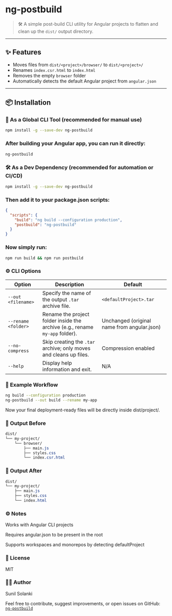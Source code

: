 # ng-postbuild

> 🛠️ A simple post-build CLI utility for Angular projects to flatten and clean up the `dist/` output directory.

---

## ✨ Features

- Moves files from `dist/<project>/browser/` to `dist/<project>/`
- Renames `index.csr.html` to `index.html`
- Removes the empty `browser` folder
- Automatically detects the default Angular project from `angular.json`

---

## 📦 Installation

### 🔧 As a Global CLI Tool (recommended for manual use)

```bash
npm install -g --save-dev ng-postbuild
```

### After building your Angular app, you can run it directly:

```bash
ng-postbuild
```

### 🛠️ As a Dev Dependency (recommended for automation or CI/CD)

```bash
npm install -g --save-dev ng-postbuild
```

### Then add it to your package.json scripts:

```json
{
  "scripts": {
    "build": "ng build --configuration production",
    "postbuild": "ng-postbuild"
  }
}
```

### Now simply run:

```bash
npm run build && npm run postbuild
```

### ⚙️ CLI Options

| Option              | Description                                                                    | Default                                              |
| ------------------- | ------------------------------------------------------------------------------ | ---------------------------------------------------- |
| `--out <filename>`  | Specify the name of the output `.tar` archive file.                            | `<defaultProject>.tar`                               |
| `--rename <folder>` | Rename the project folder inside the archive (e.g., rename `my-app` folder).   | Unchanged (original name from angular.json)          |
| `--no-compress`     | Skip creating the `.tar` archive; only moves and cleans up files.              | Compression enabled       |Include `dist/` folder    |
| `--help`            | Display help information and exit.                                             | N/A                                                  |

### 📂 Example Workflow

```bash
ng build --configuration production
ng-postbuild --out build --rename my-app
```

Now your final deployment-ready files will be directly inside dist/project/.

### 📁 Output Before

```css
dist/
└── my-project/
    └── browser/
        ├── main.js
        ├── styles.css
        └── index.csr.html
```

### 📁 Output After

```css
dist/
└── my-project/
    ├── main.js
    ├── styles.css
    └── index.html
```

### ⚙️ Notes

Works with Angular CLI projects

Requires angular.json to be present in the root

Supports workspaces and monorepos by detecting defaultProject

### 📃 License

MIT

### 👨‍💻 Author

Sunil Solanki

Feel free to contribute, suggest improvements, or open issues on GitHub: [`ng-postbuild`](https://github.com/sunilsolankiji/ng-postbuild)
